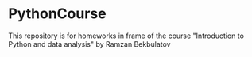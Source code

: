 # PythonCourse
This repository is for homeworks in frame of the course "Introduction to Python and data analysis" by Ramzan Bekbulatov
